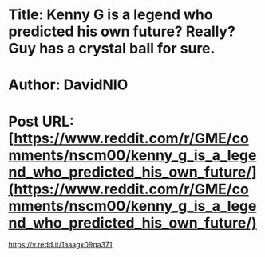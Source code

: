 # Title: Kenny G is a legend who predicted his own future? Really? Guy has a crystal ball for sure.
# Author: DavidNIO
# Post URL: [https://www.reddit.com/r/GME/comments/nscm00/kenny_g_is_a_legend_who_predicted_his_own_future/](https://www.reddit.com/r/GME/comments/nscm00/kenny_g_is_a_legend_who_predicted_his_own_future/)


https://v.redd.it/1aaagx09qa371